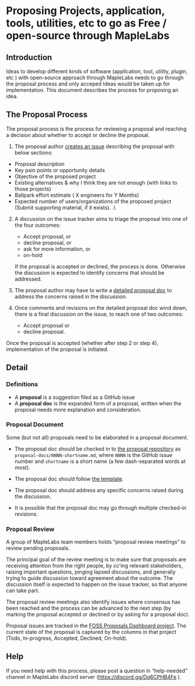 # Proposing Projects, application, tools, utilities, etc to go as Free / open-source through MapleLabs

## Introduction

Ideas to develop different kinds of software (application, tool, utility, plugin, etc ) with open-source approach through MapleLabs needs to go through the proposal process and only acceped Ideas would be taken up for implementation. 
This document describes the process for proposing an idea.


## The Proposal Process

The proposal process is the process for reviewing a proposal and reaching
a decision about whether to accept or decline the proposal.

1. The proposal author [creates an issue]( https://github.com/maplelabs/FOSS-Proposals/issues/new ) describing the proposal with below sections:
- Proposal description
- Key pain points or opportunity details
- Objective of the proposed project
- Existing alternatives & why I think they are not enough (with links to those projects)
- Ballpark effort estimate ( X engineers for Y Months)
- Expected number of users/organizations of the proposed project (Submit supporting material, if it exists). .\
   
2. A discussion on the issue tracker aims to triage the proposal into one of the four outcomes:
     - Accept proposal, or
     - decline proposal, or
     - ask for more information, or
     - on-hold

   If the proposal is accepted or declined, the process is done.
   Otherwise the discussion is expected to identify concerns that should be addressed.

3. The proposal author may have to write a [detailed proposal doc](#proposal-document) to address the concerns raised in the discussion.

4. Once comments and revisions on the detailed proposal doc wind down, there is a final
   discussion on the issue, to reach one of two outcomes:
    - Accept proposal or
    - decline proposal.

Once the proposal is accepted (whether after step 2 or step 4), implementation of the proposal is initiated.

## Detail

### Definitions

- A **proposal** is a suggestion filed as a GitHub issue
- A **proposal doc** is the expanded form of a proposal, written when the
  proposal needs more explanation and consideration.

### Proposal Document

Some (but not all) proposals need to be elaborated in a proposal document.

- The proposal doc should be checked in to [the proposal repository]( https://github.com/maplelabs/FOSS-Proposals/tree/master/proposal-docs/ ) as `proposal-docs/NNNN-shortname.md`,
where `NNNN` is the GitHub issue number and `shortname` is a short name
(a few dash-separated words at most).

- The proposal doc should follow [the template]( https://github.com/maplelabs/FOSS-Proposals/blob/master/proposal-docs/Template.md ).

- The proposal doc should address any specific concerns raised during the discussion.

- It is possible that the proposal doc may go through multiple checked-in revisions.

### Proposal Review

A group of MapleLabs team members holds “proposal review meetings” to review pending proposals.

The principal goal of the review meeting is to make sure that proposals
are receiving attention from the right people,
by cc'ing relevant stakeholders, raising important questions,
pinging lapsed discussions, and generally trying to guide discussion
toward agreement about the outcome.
The discussion itself is expected to happen on the issue tracker,
so that anyone can take part.

The proposal review meetings also identify issues where
consensus has been reached and the process can be
advanced to the next step (by marking the proposal accepted
or declined or by asking for a proposal doc).

Proposal issues are tracked in the
[FOSS Proposals Dashboard project]( https://github.com/orgs/maplelabs/projects/4/views/1 ).
The current state of the proposal is captured by the columns in that project (Todo, In-progress, Accepted, Declined, On-hold).

## Help

If you need help with this process, please post a question in “help-needed” channel in MapleLabs discord server (https://discord.gg/Dq6CPHB4Fe ).
